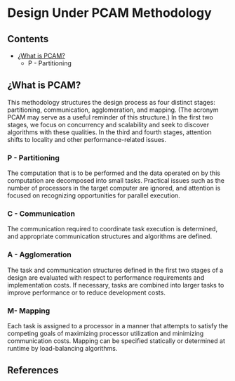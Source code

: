 # Design Under PCAM Methodology

## Contents

- [¿What is PCAM?](#¿What-is-PCAM?)
	- P - Partitioning

## ¿What is PCAM?

This methodology structures the design process as four distinct stages: partitioning, communication, agglomeration, and   mapping. (The acronym PCAM may serve as a useful reminder of this structure.) In the first two stages, we focus on concurrency and scalability and seek to discover algorithms with these qualities. In the third and fourth stages, attention shifts to locality and other performance-related issues.

### P - Partitioning
The computation that is to be performed and the data operated on by this computation are decomposed into small tasks. Practical issues such as the number of processors in the target computer are ignored, and attention is focused on recognizing opportunities for parallel execution.

### C - Communication
The communication required to coordinate task execution is determined, and appropriate communication structures and algorithms are defined.

### A - Agglomeration
The task and communication structures defined in the first two stages of a design are evaluated with respect to performance requirements and implementation costs. If necessary, tasks are combined into larger tasks to improve performance or to reduce development costs.

### M- Mapping
Each task is assigned to a processor in a manner that attempts to satisfy the competing goals of maximizing processor utilization and minimizing communication costs. Mapping can be specified statically or determined at runtime by load-balancing algorithms.

## References


<!--stackedit_data:
eyJoaXN0b3J5IjpbLTEwNDc2MTg3ODksLTEwMzY3NzEwOTVdfQ
==
-->
